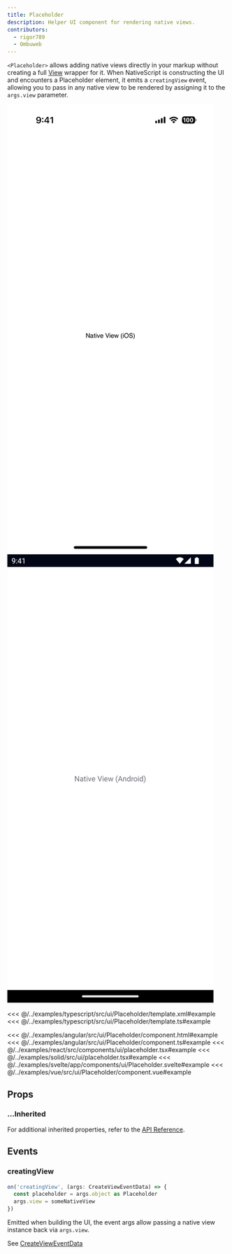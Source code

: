 ```yaml
---
title: Placeholder
description: Helper UI component for rendering native views.
contributors:
  - rigor789
  - Ombuweb
---
```


`<Placeholder>` allows adding native views directly in your markup without creating a full [View](#) wrapper for it. When NativeScript is constructing the UI and encounters a Placeholder element, it emits a `creatingView` event, allowing you to pass in any native view to be rendered by assigning it to the `args.view` parameter.

<DeviceFrame type="ios">
<img src="../assets/images/screenshots/ios/Placeholder.png"/>
</DeviceFrame>
<DeviceFrame type="android">
<img src="../assets/images/screenshots/android/Placeholder.png"/>
</DeviceFrame>

<<< @/../examples/typescript/src/ui/Placeholder/template.xml#example
<<< @/../examples/typescript/src/ui/Placeholder/template.ts#example

<<< @/../examples/angular/src/ui/Placeholder/component.html#example
<<< @/../examples/angular/src/ui/Placeholder/component.ts#example
<<< @/../examples/react/src/components/ui/placeholder.tsx#example
<<< @/../examples/solid/src/ui/placeholder.tsx#example
<<< @/../examples/svelte/app/components/ui/Placeholder.svelte#example
<<< @/../examples/vue/src/ui/Placeholder/component.vue#example

## Props

### ...Inherited

For additional inherited properties, refer to the [API Reference](/api/class/Placeholder).

## Events

### creatingView

```ts
on('creatingView', (args: CreateViewEventData) => {
  const placeholder = args.object as Placeholder
  args.view = someNativeView
})
```

Emitted when building the UI, the event args allow passing a native view instance back via `args.view`.

See [CreateViewEventData](/api/interface/CreateViewEventData)
